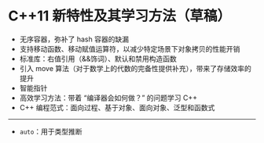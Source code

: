 # C++11 新特性及其学习方法（草稿）

- 无序容器，弥补了 hash 容器的缺漏
- 支持移动函数、移动赋值运算符，以减少特定场景下对象拷贝的性能开销
- 标准库：右值引用（&&饰词）、默认和禁用构造函数
- 引入 move 算法（对于数学上的代数的完备性提供补充），带来了存储效率的提升
- 智能指针
- 高效学习方法：带着 “编译器会如何做？” 的问题学习 C++
- C++ 编程范式：面向过程、基于对象、面向对象、泛型和函数式

-----

- `auto`：用于类型推断